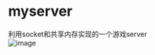 # myserver
利用socket和共享内存实现的一个游戏server </br>
![image](https://github.com/DGuco/myserver/tree/master/doc/gameserver框架.png)  
